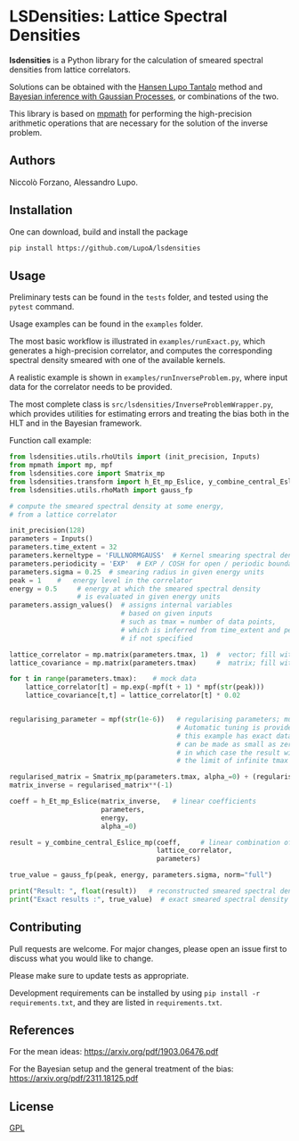 # LSDensities: Lattice Spectral Densities


**lsdensities** is a Python library for the calculation of
smeared spectral densities from lattice correlators.

Solutions can be obtained with the
<a href="https://arxiv.org/pdf/1903.06476.pdf">Hansen Lupo Tantalo</a> method
and <a href="https://arxiv.org/pdf/2311.18125.pdf">
Bayesian inference with Gaussian Processes</a>, or combinations of the two.

This library is based on <a href="https://mpmath.org/">mpmath</a>
for performing the high-precision arithmetic operations that are necessary
for the solution of the inverse problem.


## Authors

Niccolò Forzano, Alessandro Lupo.

## Installation

One can download, build and install the package

```bash
pip install https://github.com/LupoA/lsdensities
```

## Usage

Preliminary tests can be found in the ``tests`` folder, and tested using the ``pytest`` command.

Usage examples can be found in the ``examples`` folder.

The most basic workflow is illustrated in `examples/runExact.py`,
which generates a high-precision correlator, and computes the corresponding spectral density smeared with one of the
available kernels.

A realistic example is shown in ```examples/runInverseProblem.py```, where input data for the correlator
needs to be provided.

The most complete class is `src/lsdensities/InverseProblemWrapper.py`, which
provides utilities for estimating errors and treating
the bias both in the HLT and in the Bayesian framework.

Function call example:

```python
from lsdensities.utils.rhoUtils import (init_precision, Inputs)
from mpmath import mp, mpf
from lsdensities.core import Smatrix_mp
from lsdensities.transform import h_Et_mp_Eslice, y_combine_central_Eslice_mp
from lsdensities.utils.rhoMath import gauss_fp

# compute the smeared spectral density at some energy,
# from a lattice correlator

init_precision(128)
parameters = Inputs()
parameters.time_extent = 32
parameters.kerneltype = 'FULLNORMGAUSS'  # Kernel smearing spectral density
parameters.periodicity = 'EXP'  # EXP / COSH for open / periodic boundary conditions
parameters.sigma = 0.25  # smearing radius in given energy units
peak = 1    #   energy level in the correlator
energy = 0.5     # energy at which the smeared spectral density
                 # is evaluated in given energy units
parameters.assign_values()  # assigns internal variables
                            # based on given inputs
                            # such as tmax = number of data points,
                            # which is inferred from time_extent and periodicity,
                            # if not specified

lattice_correlator = mp.matrix(parameters.tmax, 1)  #  vector; fill with lattice data
lattice_covariance = mp.matrix(parameters.tmax)     #  matrix; fill with data covariance

for t in range(parameters.tmax):    # mock data
    lattice_correlator[t] = mp.exp(-mpf(t + 1) * mpf(str(peak)))
    lattice_covariance[t,t] = lattice_correlator[t] * 0.02


regularising_parameter = mpf(str(1e-6))   # regularising parameters; must be tuned.
                                          # Automatic tuning is provided in InverseProblemWrapper.py
                                          # this example has exact data, so the parameters
                                          # can be made as small as zero,
                                          # in which case the result will be exact in
                                          # the limit of infinite tmax

regularised_matrix = Smatrix_mp(parameters.tmax, alpha_=0) + (regularising_parameter * lattice_covariance)
matrix_inverse = regularised_matrix**(-1)

coeff = h_Et_mp_Eslice(matrix_inverse,   # linear coefficients
                       parameters,
                       energy,
                       alpha_=0)

result = y_combine_central_Eslice_mp(coeff,     # linear combination of data
                                     lattice_correlator,
                                     parameters)

true_value = gauss_fp(peak, energy, parameters.sigma, norm="full")

print("Result: ", float(result))   # reconstructed smeared spectral density at E = energy
print("Exact results :", true_value)  # exact smeared spectral density at E = energy
```

## Contributing

Pull requests are welcome. For major changes, please open an issue first
to discuss what you would like to change.

Please make sure to update tests as appropriate.

Development requirements can be installed by using ``pip install -r requirements.txt``, and they are listed in ``requirements.txt``.

## References
For the mean ideas: https://arxiv.org/pdf/1903.06476.pdf

For the Bayesian setup and the general treatment of the bias: https://arxiv.org/pdf/2311.18125.pdf

## License

[GPL](https://choosealicense.com/licenses/gpl-3.0/)
